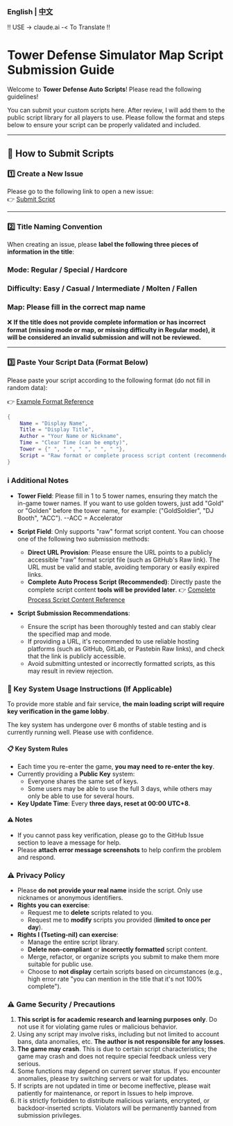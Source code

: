 ### English | [中文](README.md)

!! USE -> claude.ai -< To Translate !!
# Tower Defense Simulator Map Script Submission Guide

Welcome to **Tower Defense Auto Scripts**! Please read the following guidelines!

You can submit your custom scripts here. After review, I will add them to the public script library for all players to use. Please follow the format and steps below to ensure your script can be properly validated and included.

---

## 📌 How to Submit Scripts

### 1️⃣ Create a New Issue
Please go to the following link to open a new issue:  
👉 [Submit Script](https://github.com/Tseting-nil/Tower-Defense-Simulator/issues)

---

### 2️⃣ Title Naming Convention
When creating an issue, please **label the following three pieces of information in the title**:

### Mode: Regular / Special / Hardcore  
### Difficulty: Easy / Casual / Intermediate / Molten / Fallen  
### Map: Please fill in the correct map name

❌ **If the title does not provide complete information or has incorrect format (missing mode or map, or missing difficulty in Regular mode), it will be considered an invalid submission and will not be reviewed.**

---

### 3️⃣ Paste Your Script Data (Format Below)
Please paste your script according to the following format (do not fill in random data):

👉 [Example Format Reference](https://raw.githubusercontent.com/Tseting-nil/Tower-Defense-Simulator/refs/heads/main/MapscriptURL/Four%20Seasons/Easy/Script.lua)

```lua
{
	Name = "Display Name",
	Title = "Display Title",
	Author = "Your Name or Nickname",
	Time = "Clear Time (can be empty)",
	Tower = {" ", " ", " ", " ", " "},
	Script = "Raw format or complete process script content (recommended)"
}
```

### ℹ️ Additional Notes

- **Tower Field**: Please fill in 1 to 5 tower names, ensuring they match the in-game tower names. If you want to use golden towers, just add "Gold" or "Golden" before the tower name, for example: ("GoldSoldier", "DJ Booth", "ACC"). --ACC = Accelerator

- **Script Field**: Only supports "raw" format script content. You can choose one of the following two submission methods:
  - **Direct URL Provision**: Please ensure the URL points to a publicly accessible "raw" format script file (such as GitHub's Raw link). The URL must be valid and stable, avoiding temporary or easily expired links.
  - **Complete Auto Process Script (Recommended)**: Directly paste the complete script content **tools will be provided later**.
  👉 [Complete Process Script Content Reference](https://raw.githubusercontent.com/Tseting-nil/Tower-Defense-Simulator/refs/heads/main/MapscriptURL/Four%20Seasons/Easy/Four_Seasons_1.lua)

- **Script Submission Recommendations**:
  - Ensure the script has been thoroughly tested and can stably clear the specified map and mode.
  - If providing a URL, it's recommended to use reliable hosting platforms (such as GitHub, GitLab, or Pastebin Raw links), and check that the link is publicly accessible.
  - Avoid submitting untested or incorrectly formatted scripts, as this may result in review rejection.

### 🔐 Key System Usage Instructions (If Applicable)

To provide more stable and fair service, **the main loading script will require key verification in the game lobby**.

The key system has undergone over 6 months of stable testing and is currently running well. Please use with confidence.

#### 📋 Key System Rules

- Each time you re-enter the game, **you may need to re-enter the key**.
- Currently providing a **Public Key** system:
  - Everyone shares the same set of keys.
  - Some users may be able to use the full 3 days, while others may only be able to use for several hours.
- **Key Update Time**: Every **three days, reset at 00:00 UTC+8**.

#### ⚠️ Notes

- If you cannot pass key verification, please go to the GitHub Issue section to leave a message for help.
- Please **attach error message screenshots** to help confirm the problem and respond.

### ⚠️ Privacy Policy

- Please **do not provide your real name** inside the script. Only use nicknames or anonymous identifiers.
- **Rights you can exercise**:
  - Request me to **delete** scripts related to you.
  - Request me to **modify** scripts you provided (**limited to once per day**).
- **Rights I (Tseting-nil) can exercise**:
  - Manage the entire script library.
  - **Delete non-compliant** or **incorrectly formatted** script content.
  - Merge, refactor, or organize scripts you submit to make them more suitable for public use.
  - Choose to **not display** certain scripts based on circumstances (e.g., high error rate "you can mention in the title that it's not 100% complete").

### ⚠️ Game Security / Precautions

1. **This script is for academic research and learning purposes only**. Do not use it for violating game rules or malicious behavior.
2. Using any script may involve risks, including but not limited to account bans, data anomalies, etc. **The author is not responsible for any losses**.
3. **The game may crash**. This is due to certain script characteristics; the game may crash and does not require special feedback unless very serious.
4. Some functions may depend on current server status. If you encounter anomalies, please try switching servers or wait for updates.
5. If scripts are not updated in time or become ineffective, please wait patiently for maintenance, or report in Issues to help improve.
6. It is strictly forbidden to distribute malicious variants, encrypted, or backdoor-inserted scripts. Violators will be permanently banned from submission privileges.